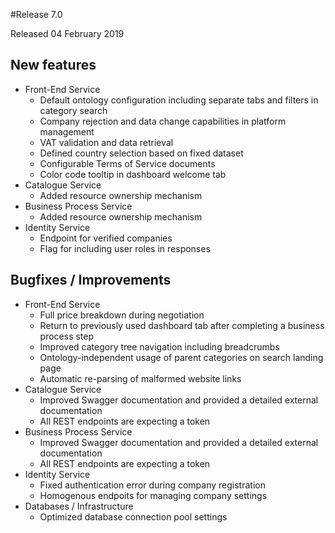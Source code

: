 #Release 7.0

Released 04 February 2019

## New features

- Front-End Service
  - Default ontology configuration including separate tabs and filters in category search
  - Company rejection and data change capabilities in platform management
  - VAT validation and data retrieval
  - Defined country selection based on fixed dataset
  - Configurable Terms of Service documents
  - Color code tooltip in dashboard welcome tab
- Catalogue Service 
  - Added resource ownership mechanism
- Business Process Service 
  - Added resource ownership mechanism
- Identity Service
  - Endpoint for verified companies
  - Flag for including user roles in responses

## Bugfixes / Improvements

- Front-End Service
  - Full price breakdown during negotiation
  - Return to previously used dashboard tab after completing a business process step
  - Improved category tree navigation including breadcrumbs
  - Ontology-independent usage of parent categories on search landing page
  - Automatic re-parsing of malformed website links
- Catalogue Service
  - Improved Swagger documentation and provided a detailed external documentation
  - All REST endpoints are expecting a token
- Business Process Service
  - Improved Swagger documentation and provided a detailed external documentation
  - All REST endpoints are expecting a token
- Identity Service
  - Fixed authentication error during company registration
  - Homogenous endpoits for managing company settings
- Databases / Infrastructure
  - Optimized database connection pool settings